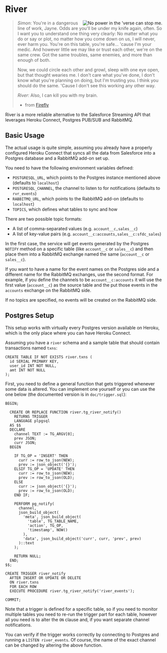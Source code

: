 # River

<img src="https://fmap.ro/river/logo.jpg"
  alt="No power in the 'verse can stop me." align="right" />

> *Simon*: You're in a dangerous line of work, Jayne. Odds are you'll be under
> my knife again, often. So I want you to understand one thing very clearly:
> No matter what you do or say or plot, no matter how you come down on us, I
> will never, ever harm you. You're on this table, you're safe... 'cause I'm
> your medic. And however little we may like or trust each other, we're on the
> same crew. Got the same troubles, same enemies, and more than enough of both.
>
> Now, we could circle each other and growl, sleep with one eye open, but that
> thought wearies me. I don't care what you've done, I don't know what you're
> planning on doing, but I'm trusting you. I think you should do the same.
> 'Cause I don't see this working any other way.
>
> *River*: Also, I can kill you with my brain.
> - from [Firefly](https://www.imdb.com/title/tt0303461/)

River is a more reliable alternative to the Salesforce Streaming API that
leverages Heroku Connect, Postgres PUB/SUB and RabbitMQ.


## Basic Usage

The actual usage is quite simple, assuming you already have a properly configured
Heroku Connect that syncs all the data from Salesforce into a Postgres database
and a RabbitMQ add-on set up.

You need to have the following environment variables defined:

* `POSTGRESQL_URL`, which points to the Postgres instance mentioned above
  (defaults to `localhost`)
* `POSTGRESQL_CHANNEL`, the channel to listen to for notifications (defaults
  to `rvr_events`)
* `RABBITMQ_URL`, which points to the RabbitMQ add-on (defaults to `localhost`)
* `TOPICS`, which defines what tables to sync and how

There are two possible topic formats:

* A list of comma-separated values (e.g. `account__c,sales__c`)
* A list of key-value pairs (e.g. `account__c:accounts,sales__c:sfdc_sales`)

In the first case, the service will get events generated by the Postgres
`NOTIFY` method on a specific table (like `account__c` or `sales__c`) and then
place them into a RabbitMQ exchange named the same (`account__c` or `sales__c`).

If you want to have a name for the event names on the Postgres side and a
different name for the RabbitMQ exchanges, use the second format. For example,
if you define the channels to be `account__c:accounts` it will use the first
value (`account__c`) as the source table and the put those events in the
`accounts` exchange on the RabbitMQ side.

If no topics are specified, no events will be created on the RabbitMQ side.


## Postgres Setup

This setup works with virtually every Postgres version available on Heroku,
which is the only place where you can have Heroku Connect.

Assuming you have a `river` schema and a sample table that should contain
transactions named `txns`:

```plpgsql
CREATE TABLE IF NOT EXISTS river.txns (
  id SERIAL PRIMARY KEY,
  user_id INT NOT NULL,
  amt INT NOT NULL
);
```

First, you need to define a general function that gets triggered whenever
some data is altered. You can implement one yourself or you can use the
one below (the documented version is in `doc/trigger.sql`):

```plpgsql
BEGIN;

  CREATE OR REPLACE FUNCTION river.tg_river_notify()
    RETURNS TRIGGER
    LANGUAGE plpgsql
  AS $$
  DECLARE
    channel TEXT := TG_ARGV[0];
    prev JSON;
    curr JSON;
  BEGIN

    IF TG_OP = 'INSERT' THEN
      curr := row_to_json(NEW);
      prev := json_object('{}');
    ELSIF TG_OP = 'UPDATE' THEN
      curr := row_to_json(NEW);
      prev := row_to_json(OLD);
    ELSE
      curr := json_object('{}');
      prev := row_to_json(OLD);
    END IF;

    PERFORM pg_notify(
      channel,
      json_build_object(
        'meta', json_build_object(
          'table', TG_TABLE_NAME,
          'action', TG_OP,
          'timestamp', NOW()
        ),
        'data', json_build_object('curr', curr, 'prev', prev)
      )::text
    );

    RETURN NULL;
  END;
$$;

CREATE TRIGGER river_notify
  AFTER INSERT OR UPDATE OR DELETE
  ON river.txns
  FOR EACH ROW
  EXECUTE PROCEDURE river.tg_river_notify('river_events');

COMMIT;
```

Note that a trigger is defined for a specific table, so if you need to
monitor multiple tables you need to re-run the trigger part for each table,
however all you need is to alter the `ON` clause and, if you want separate
channel notifications.

You can verify if the trigger works correctly by connecting to Postgres
and running a `LISTEN river_events`. Of course, the name of the exact channel
can be changed by altering the above function.
